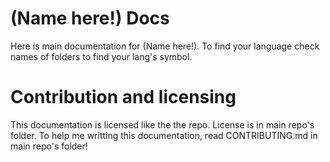# (Name here!) Docs

Here is main documentation for (Name here!).
To find your language check names of folders to find your lang's symbol.

# Contribution and licensing

This documentation is licensed like the the repo. License is in main repo's folder.
To help me writting this documentation, read CONTRIBUTING.md in main repo's folder!